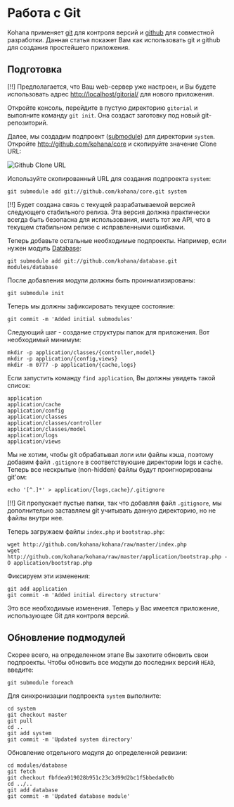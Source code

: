 # Работа с Git

Kohana применяет [git](http://git-scm.com/) для контроля версий и [github](http://github.com/kohana) для совместной разработки. Данная статья покажет Вам как использовать git и github для создания простейшего приложения.

## Подготовка

[!!] Предполагается, что Ваш web-сервер уже настроен, и Вы будете использовать адрес <http://localhost/gitorial/> для нового приложения.

Откройте консоль, перейдите в пустую директорию `gitorial` и выполните команду `git init`. Она создаст заготовку под новый git-репозиторий.

Далее, мы создадим подпроект ([submodule](http://www.kernel.org/pub/software/scm/git/docs/git-submodule.html)) для директории `system`. Откройте <http://github.com/kohana/core> и скопируйте значение Clone URL:

![Github Clone URL](http://img.skitch.com/20091019-rud5mmqbf776jwua6hx9nm1n.png)

Используйте скопированный URL для создания подпроекта `system`:

~~~
git submodule add git://github.com/kohana/core.git system
~~~

[!!] Будет создана связь с текущей разрабатываемой версией следующего стабильного релиза. Эта версия должна практически всегда быть безопасна для использования, иметь тот же API, что в текущем стабильном релизе с исправленными ошибками.

Теперь добавьте остальные необходимые подпроекты. Например, если нужен модуль [Database](http://github.com/kohana/database):

~~~
git submodule add git://github.com/kohana/database.git modules/database
~~~

После добавления модули должны быть проиниализированы:

~~~
git submodule init
~~~

Теперь мы должны зафиксировать текущее состояние:

~~~
git commit -m 'Added initial submodules'
~~~

Следующий шаг - создание структуры папок для приложения. Вот необходимый минимум:

~~~
mkdir -p application/classes/{controller,model}
mkdir -p application/{config,views}
mkdir -m 0777 -p application/{cache,logs}
~~~

Если запустить команду `find application`, Вы должны увидеть такой список:

~~~
application
application/cache
application/config
application/classes
application/classes/controller
application/classes/model
application/logs
application/views
~~~

Мы не хотим, чтобы git обрабатывал логи или файлы кэша, поэтому добавим файл `.gitignore` в соответствуюшие директории logs и cache. Теперь все нескрытые (non-hidden) файлы будут проигнорированы git'ом:

~~~
echo '[^.]*' > application/{logs,cache}/.gitignore
~~~

[!!] Git пропускает пустые папки, так что добавляя файл `.gitignore`, мы дополнительно заставляем git учитывать данную директорию, но не файлы внутри нее.

Теперь загружаем файлы `index.php` и `bootstrap.php`:

~~~
wget http://github.com/kohana/kohana/raw/master/index.php
wget http://github.com/kohana/kohana/raw/master/application/bootstrap.php -O application/bootstrap.php
~~~

Фиксируем эти изменения:

~~~
git add application
git commit -m 'Added initial directory structure'
~~~

Это все необходимые изменения. Теперь у Вас имеется приложение, использующее Git для контроля версий.

## Обновление подмодулей

Скорее всего, на определенном этапе Вы захотите обновить свои подпроекты. Чтобы обновить все модули до последних версий `HEAD`, введите:

~~~
git submodule foreach
~~~

Для синхронизации подпроекта `system` выполните:

~~~
cd system
git checkout master
git pull
cd ..
git add system
git commit -m 'Updated system directory'
~~~

Обновление отдельного модуля до определенной ревизии:

~~~
cd modules/database
git fetch
git checkout fbfdea919028b951c23c3d99d2bc1f5bbeda0c0b
cd ../..
git add database
git commit -m 'Updated database module'
~~~
